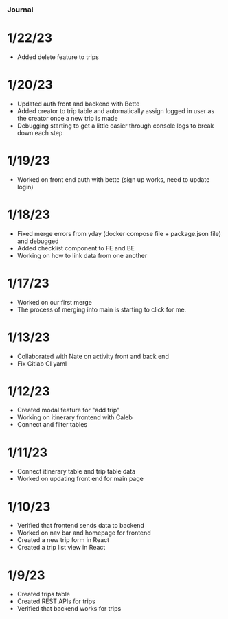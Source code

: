 ### Journal

# 1/22/23
- Added delete feature to trips

# 1/20/23
- Updated auth front and backend with Bette
- Added creator to trip table and automatically assign logged in user as the creator once a new trip is made
- Debugging starting to get a little easier through console logs to break down each step

# 1/19/23
- Worked on front end auth with bette (sign up works, need to update login)

# 1/18/23
- Fixed merge errors from yday (docker compose file + package.json file) and debugged
- Added checklist component to FE and BE
- Working on how to link data from one another

# 1/17/23
- Worked on our first merge
- The process of merging into main is starting to click for me.

# 1/13/23
- Collaborated with Nate on activity front and back end
- Fix Gitlab CI yaml

# 1/12/23
- Created modal feature for "add trip"
- Working on itinerary frontend with Caleb
- Connect and filter tables

# 1/11/23
- Connect itinerary table and trip table data
- Worked on updating front end for main page

# 1/10/23
- Verified that frontend sends data to backend
- Worked on nav bar and homepage for frontend
- Created a new trip form in React
- Created a trip list view in React

# 1/9/23
- Created trips table
- Created REST APIs for trips
- Verified that backend works for trips
